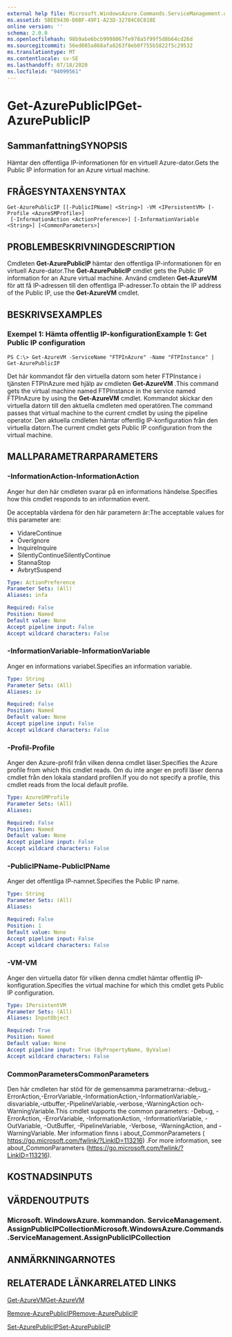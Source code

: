 ```yaml
---
external help file: Microsoft.WindowsAzure.Commands.ServiceManagement.dll-Help.xml
ms.assetid: 5BEE9430-D6BF-49F1-A23D-32784C6C818E
online version: ''
schema: 2.0.0
ms.openlocfilehash: 98b9abe6bcb9998067fe978a5f99f5d8b64cd26d
ms.sourcegitcommit: 56ed085a868afa8263f8eb0f755b5822f5c29532
ms.translationtype: MT
ms.contentlocale: sv-SE
ms.lasthandoff: 07/18/2020
ms.locfileid: "94099561"
---
```

# <span data-ttu-id="3b86c-101">Get-AzurePublicIP</span><span class="sxs-lookup"><span data-stu-id="3b86c-101">Get-AzurePublicIP</span></span>

## <span data-ttu-id="3b86c-102">Sammanfattning</span><span class="sxs-lookup"><span data-stu-id="3b86c-102">SYNOPSIS</span></span>
<span data-ttu-id="3b86c-103">Hämtar den offentliga IP-informationen för en virtuell Azure-dator.</span><span class="sxs-lookup"><span data-stu-id="3b86c-103">Gets the Public IP information for an Azure virtual machine.</span></span>

## <span data-ttu-id="3b86c-104">FRÅGESYNTAXEN</span><span class="sxs-lookup"><span data-stu-id="3b86c-104">SYNTAX</span></span>

```
Get-AzurePublicIP [[-PublicIPName] <String>] -VM <IPersistentVM> [-Profile <AzureSMProfile>]
 [-InformationAction <ActionPreference>] [-InformationVariable <String>] [<CommonParameters>]
```

## <span data-ttu-id="3b86c-105">PROBLEMBESKRIVNING</span><span class="sxs-lookup"><span data-stu-id="3b86c-105">DESCRIPTION</span></span>
<span data-ttu-id="3b86c-106">Cmdleten **Get-AzurePublicIP** hämtar den offentliga IP-informationen för en virtuell Azure-dator.</span><span class="sxs-lookup"><span data-stu-id="3b86c-106">The **Get-AzurePublicIP** cmdlet gets the Public IP information for an Azure virtual machine.</span></span>
<span data-ttu-id="3b86c-107">Använd cmdleten **Get-AzureVM** för att få IP-adressen till den offentliga IP-adresser.</span><span class="sxs-lookup"><span data-stu-id="3b86c-107">To obtain the IP address of the Public IP, use the **Get-AzureVM** cmdlet.</span></span>

## <span data-ttu-id="3b86c-108">BESKRIVS</span><span class="sxs-lookup"><span data-stu-id="3b86c-108">EXAMPLES</span></span>

### <span data-ttu-id="3b86c-109">Exempel 1: Hämta offentlig IP-konfiguration</span><span class="sxs-lookup"><span data-stu-id="3b86c-109">Example 1: Get Public IP configuration</span></span>
```
PS C:\> Get-AzureVM -ServiceName "FTPInAzure" -Name "FTPInstance" | Get-AzurePublicIP
```

<span data-ttu-id="3b86c-110">Det här kommandot får den virtuella datorn som heter FTPInstance i tjänsten FTPInAzure med hjälp av cmdleten **Get-AzureVM** .</span><span class="sxs-lookup"><span data-stu-id="3b86c-110">This command gets the virtual machine named FTPInstance in the service named FTPInAzure by using the **Get-AzureVM** cmdlet.</span></span>
<span data-ttu-id="3b86c-111">Kommandot skickar den virtuella datorn till den aktuella cmdleten med operatören.</span><span class="sxs-lookup"><span data-stu-id="3b86c-111">The command passes that virtual machine to the current cmdlet by using the pipeline operator.</span></span>
<span data-ttu-id="3b86c-112">Den aktuella cmdleten hämtar offentlig IP-konfiguration från den virtuella datorn.</span><span class="sxs-lookup"><span data-stu-id="3b86c-112">The current cmdlet gets Public IP configuration from the virtual machine.</span></span>

## <span data-ttu-id="3b86c-113">MALLPARAMETRAR</span><span class="sxs-lookup"><span data-stu-id="3b86c-113">PARAMETERS</span></span>

### <span data-ttu-id="3b86c-114">-InformationAction</span><span class="sxs-lookup"><span data-stu-id="3b86c-114">-InformationAction</span></span>
<span data-ttu-id="3b86c-115">Anger hur den här cmdleten svarar på en informations händelse.</span><span class="sxs-lookup"><span data-stu-id="3b86c-115">Specifies how this cmdlet responds to an information event.</span></span>

<span data-ttu-id="3b86c-116">De acceptabla värdena för den här parametern är:</span><span class="sxs-lookup"><span data-stu-id="3b86c-116">The acceptable values for this parameter are:</span></span>

- <span data-ttu-id="3b86c-117">Vidare</span><span class="sxs-lookup"><span data-stu-id="3b86c-117">Continue</span></span>
- <span data-ttu-id="3b86c-118">Över</span><span class="sxs-lookup"><span data-stu-id="3b86c-118">Ignore</span></span>
- <span data-ttu-id="3b86c-119">Inquire</span><span class="sxs-lookup"><span data-stu-id="3b86c-119">Inquire</span></span>
- <span data-ttu-id="3b86c-120">SilentlyContinue</span><span class="sxs-lookup"><span data-stu-id="3b86c-120">SilentlyContinue</span></span>
- <span data-ttu-id="3b86c-121">Stanna</span><span class="sxs-lookup"><span data-stu-id="3b86c-121">Stop</span></span>
- <span data-ttu-id="3b86c-122">Avbryt</span><span class="sxs-lookup"><span data-stu-id="3b86c-122">Suspend</span></span>

```yaml
Type: ActionPreference
Parameter Sets: (All)
Aliases: infa

Required: False
Position: Named
Default value: None
Accept pipeline input: False
Accept wildcard characters: False
```

### <span data-ttu-id="3b86c-123">-InformationVariable</span><span class="sxs-lookup"><span data-stu-id="3b86c-123">-InformationVariable</span></span>
<span data-ttu-id="3b86c-124">Anger en informations variabel.</span><span class="sxs-lookup"><span data-stu-id="3b86c-124">Specifies an information variable.</span></span>

```yaml
Type: String
Parameter Sets: (All)
Aliases: iv

Required: False
Position: Named
Default value: None
Accept pipeline input: False
Accept wildcard characters: False
```

### <span data-ttu-id="3b86c-125">-Profil</span><span class="sxs-lookup"><span data-stu-id="3b86c-125">-Profile</span></span>
<span data-ttu-id="3b86c-126">Anger den Azure-profil från vilken denna cmdlet läser.</span><span class="sxs-lookup"><span data-stu-id="3b86c-126">Specifies the Azure profile from which this cmdlet reads.</span></span>
<span data-ttu-id="3b86c-127">Om du inte anger en profil läser denna cmdlet från den lokala standard profilen.</span><span class="sxs-lookup"><span data-stu-id="3b86c-127">If you do not specify a profile, this cmdlet reads from the local default profile.</span></span>

```yaml
Type: AzureSMProfile
Parameter Sets: (All)
Aliases: 

Required: False
Position: Named
Default value: None
Accept pipeline input: False
Accept wildcard characters: False
```

### <span data-ttu-id="3b86c-128">-PublicIPName</span><span class="sxs-lookup"><span data-stu-id="3b86c-128">-PublicIPName</span></span>
<span data-ttu-id="3b86c-129">Anger det offentliga IP-namnet.</span><span class="sxs-lookup"><span data-stu-id="3b86c-129">Specifies the Public IP name.</span></span>

```yaml
Type: String
Parameter Sets: (All)
Aliases: 

Required: False
Position: 1
Default value: None
Accept pipeline input: False
Accept wildcard characters: False
```

### <span data-ttu-id="3b86c-130">-VM</span><span class="sxs-lookup"><span data-stu-id="3b86c-130">-VM</span></span>
<span data-ttu-id="3b86c-131">Anger den virtuella dator för vilken denna cmdlet hämtar offentlig IP-konfiguration.</span><span class="sxs-lookup"><span data-stu-id="3b86c-131">Specifies the virtual machine for which this cmdlet gets Public IP configuration.</span></span>

```yaml
Type: IPersistentVM
Parameter Sets: (All)
Aliases: InputObject

Required: True
Position: Named
Default value: None
Accept pipeline input: True (ByPropertyName, ByValue)
Accept wildcard characters: False
```

### <span data-ttu-id="3b86c-132">CommonParameters</span><span class="sxs-lookup"><span data-stu-id="3b86c-132">CommonParameters</span></span>
<span data-ttu-id="3b86c-133">Den här cmdleten har stöd för de gemensamma parametrarna:-debug,-ErrorAction,-ErrorVariable,-InformationAction,-InformationVariable,-disvariable,-utbuffer,-PipelineVariable,-verbose,-WarningAction och-WarningVariable.</span><span class="sxs-lookup"><span data-stu-id="3b86c-133">This cmdlet supports the common parameters: -Debug, -ErrorAction, -ErrorVariable, -InformationAction, -InformationVariable, -OutVariable, -OutBuffer, -PipelineVariable, -Verbose, -WarningAction, and -WarningVariable.</span></span> <span data-ttu-id="3b86c-134">Mer information finns i about_CommonParameters ( https://go.microsoft.com/fwlink/?LinkID=113216) .</span><span class="sxs-lookup"><span data-stu-id="3b86c-134">For more information, see about_CommonParameters (https://go.microsoft.com/fwlink/?LinkID=113216).</span></span>

## <span data-ttu-id="3b86c-135">KOSTNADS</span><span class="sxs-lookup"><span data-stu-id="3b86c-135">INPUTS</span></span>

## <span data-ttu-id="3b86c-136">VÄRDEN</span><span class="sxs-lookup"><span data-stu-id="3b86c-136">OUTPUTS</span></span>

### <span data-ttu-id="3b86c-137">Microsoft. WindowsAzure. kommandon. ServiceManagement. AssignPublicIPCollection</span><span class="sxs-lookup"><span data-stu-id="3b86c-137">Microsoft.WindowsAzure.Commands.ServiceManagement.AssignPublicIPCollection</span></span>

## <span data-ttu-id="3b86c-138">ANMÄRKNINGAR</span><span class="sxs-lookup"><span data-stu-id="3b86c-138">NOTES</span></span>

## <span data-ttu-id="3b86c-139">RELATERADE LÄNKAR</span><span class="sxs-lookup"><span data-stu-id="3b86c-139">RELATED LINKS</span></span>

[<span data-ttu-id="3b86c-140">Get-AzureVM</span><span class="sxs-lookup"><span data-stu-id="3b86c-140">Get-AzureVM</span></span>](./Get-AzureVM.md)

[<span data-ttu-id="3b86c-141">Remove-AzurePublicIP</span><span class="sxs-lookup"><span data-stu-id="3b86c-141">Remove-AzurePublicIP</span></span>](./Remove-AzurePublicIP.md)

[<span data-ttu-id="3b86c-142">Set-AzurePublicIP</span><span class="sxs-lookup"><span data-stu-id="3b86c-142">Set-AzurePublicIP</span></span>](./Set-AzurePublicIP.md)


